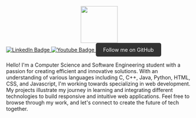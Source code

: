 <div id="header" align="center">
  <img src="https://media.giphy.com/media/M9gbBd9nbDrOTu1Mqx/giphy.gif" width="100"/>
</div>

<div id="badges">
  <a href="your-linkedin-URL">
    <img src="https://img.shields.io/badge/LinkedIn-blue?style=for-the-badge&logo=linkedin&logoColor=white" alt="LinkedIn Badge"/>
  </a>
  <a href="your-youtube-URL">
    <img src="https://img.shields.io/badge/YouTube-red?style=for-the-badge&logo=youtube&logoColor=white" alt="Youtube Badge"/>
  </a>
  <a href="your-github-URL" class="github-button">Follow me on GitHub</a>
</div>

<style>
  .github-button {
    display: inline-block;
    font-size: 1em;
    color: #fff;
    background-color: #333;
    padding: 10px 20px;
    border-radius: 5px;
    text-decoration: none;
    transition: background-color 0.3s ease;
  }
  .github-button:hover {
    background-color: #111;
  }
</style>

<p>Hello! I'm a Computer Science and Software Engineering student with a passion for creating efficient and innovative solutions. With an understanding of various languages including C, C++, Java, Python, HTML, CSS, and Javascript, I'm working towards specializing in web development. My projects illustrate my journey in learning and integrating different technologies to build responsive and intuitive web applications. Feel free to browse through my work, and let's connect to create the future of tech together.</p>

